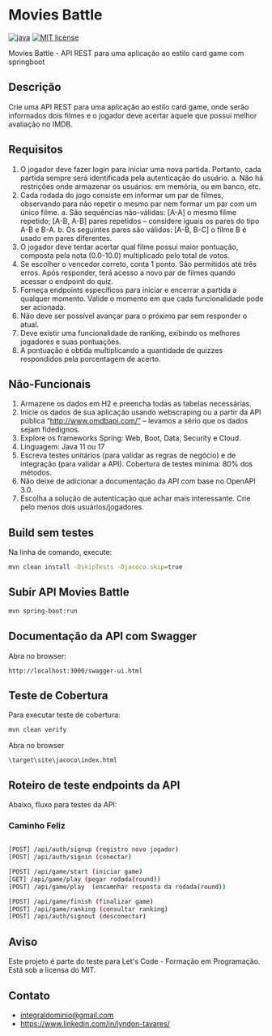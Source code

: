 # Movies Battle


[![java](https://badges.aleen42.com/src/java.svg)](https://badges.aleen42.com/src/java.svg)
[![MIT license](http://img.shields.io/badge/license-MIT-brightgreen.svg?style=flat)](http://opensource.org/licenses/MIT)

Movies Battle - API REST para uma aplicação ao estilo card game com springboot

## Descrição

Crie uma API REST para uma aplicação ao estilo card game, onde serão informados dois filmes e o jogador deve acertar aquele que possui melhor avaliação no IMDB.
## Requisitos

1. O jogador deve fazer login para iniciar uma nova partida. Portanto, cada partida sempre será identificada pela autenticação do usuário.
a. Não há restrições onde armazenar os usuários: em memória, ou em banco, etc.
2. Cada rodada do jogo consiste em informar um par de filmes, observando para não repetir o mesmo par nem formar um par com um único filme.
a. São sequências não-válidas: [A-A] o mesmo filme repetido; [A-B, A-B] pares repetidos – considere iguais os pares do tipo A-B e B-A.
b. Os seguintes pares são válidos: [A-B, B-C] o filme B é usado em pares diferentes.
3. O jogador deve tentar acertar qual filme possui maior pontuação, composta pela nota (0.0-10.0) multiplicado pelo total de votos.
4. Se escolher o vencedor correto, conta 1 ponto. São permitidos até três erros. Após responder, terá acesso a novo par de filmes quando acessar o endpoint do quiz.
5. Forneça endpoints específicos para iniciar e encerrar a partida a qualquer momento. Valide o momento em que cada funcionalidade pode ser acionada.
6. Não deve ser possível avançar para o próximo par sem responder o atual.
7. Deve existir uma funcionalidade de ranking, exibindo os melhores jogadores e suas pontuações.
8. A pontuação é obtida multiplicando a quantidade de quizzes respondidos pela porcentagem de acerto.

## Não-Funcionais

1. Armazene os dados em H2 e preencha todas as tabelas necessárias.
2. Inicie os dados de sua aplicação usando webscraping ou a partir da API pública “http://www.omdbapi.com/” – levamos a sério que os dados sejam fidedignos.
3. Explore os frameworks Spring: Web, Boot, Data, Security e Cloud.
4. Linguagem: Java 11 ou 17
5. Escreva testes unitários (para validar as regras de negócio) e de integração (para validar a API). Cobertura de testes mínima: 80% dos métodos.
6. Não deixe de adicionar a documentação da API com base no OpenAPI 3.0.
7. Escolha a solução de autenticação que achar mais interessante. Crie pelo menos dois usuários/jogadores.


## Build sem testes

Na linha de comando, execute:

```bash
mvn clean install -DskipTests -Djacoco.skip=true
```

## Subir API Movies Battle

```bash
mvn spring-boot:run
```

## Documentação da API com Swagger

Abra no browser:

```
http://localhost:3000/swagger-ui.html
```

## Teste de Cobertura

Para executar teste de cobertura:

```bash
mvn clean verify
```

Abra no browser

```
\target\site\jacoco\index.html
```

## Roteiro de teste endpoints da API

Abaixo, fluxo para testes da API:

### Caminho Feliz

```bash

[POST] /api/auth/signup (registro novo jogador)
[POST] /api/auth/signin (conectar)

[POST] /api/game/start (iniciar game)
[GET] /api/game/play (pegar rodada(round))
[POST] /api/game/play  (encamnhar resposta da rodada(round))

[POST] /api/game/finish (finalizar game)
[POST] /api/game/ranking (consultar ranking)
[POST] /api/auth/signout (desconectar)

```

## Aviso

Este projeto é parte do teste para Let's Code - Formação em Programação.
Está sob a licensa do MIT.

## Contato

* integraldominio@gmail.com
* https://www.linkedin.com/in/lyndon-tavares/
